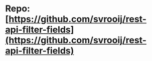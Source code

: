 # Repo: [https://github.com/svrooij/rest-api-filter-fields](https://github.com/svrooij/rest-api-filter-fields)